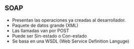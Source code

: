 ## <span class="mysql-color">SOAP</span>

- Presentan las operaciones ya creadas al desarrollador.
- Paquete de datos grande (XML)
- Las llamadas van por POST
- Puede ser Sin-estado o Con-estado
- Se basa en una WSDL (Web Service Definition Languge)
